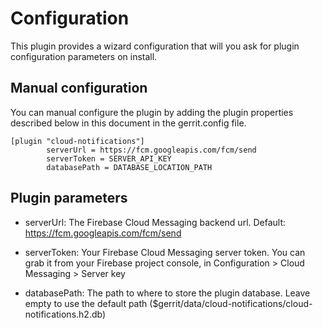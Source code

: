 Configuration
=============

This plugin provides a wizard configuration that will you ask
for plugin configuration parameters on install.

Manual configuration
--------------------

You can manual configure the plugin by adding the plugin properties
described below in this document in the gerrit.config file.

```
[plugin "cloud-notifications"]
        serverUrl = https://fcm.googleapis.com/fcm/send
        serverToken = SERVER_API_KEY
        databasePath = DATABASE_LOCATION_PATH
```

Plugin parameters
--------------------

* serverUrl: The Firebase Cloud Messaging backend url. Default: https://fcm.googleapis.com/fcm/send

* serverToken: Your Firebase Cloud Messaging server token. You can
grab it from your Firebase project console, in Configuration > Cloud
Messaging > Server key

* databasePath: The path to where to store the plugin database. Leave
empty to use the default path ($gerrit/data/cloud-notifications/cloud-notifications.h2.db)
